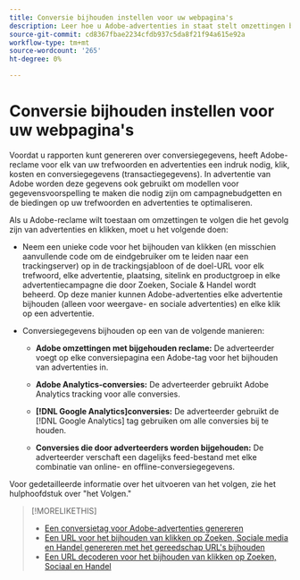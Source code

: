 ```yaml
---
title: Conversie bijhouden instellen voor uw webpagina's
description: Leer hoe u Adobe-advertenties in staat stelt omzettingen bij te houden die het gevolg zijn van advertenties en klikken.
source-git-commit: cd8367fbae2234cfdb937c5da8f21f94a615e92a
workflow-type: tm+mt
source-wordcount: '265'
ht-degree: 0%

---
```


# Conversie bijhouden instellen voor uw webpagina&#39;s

<!-- I don't think this is necessary here -- we already have a bullet point in the implementation overview -- so removing from TOC. -->

Voordat u rapporten kunt genereren over conversiegegevens, heeft Adobe-reclame voor elk van uw trefwoorden en advertenties een indruk nodig, klik, kosten en conversiegegevens (transactiegegevens). In advertentie van Adobe worden deze gegevens ook gebruikt om modellen voor gegevensvoorspelling te maken die nodig zijn om campagnebudgetten en de biedingen op uw trefwoorden en advertenties te optimaliseren.

Als u Adobe-reclame wilt toestaan om omzettingen te volgen die het gevolg zijn van advertenties en klikken, moet u het volgende doen:

* Neem een unieke code voor het bijhouden van klikken (en misschien aanvullende code om de eindgebruiker om te leiden naar een trackingserver) op in de trackingsjabloon of de doel-URL voor elk trefwoord, elke advertentie, plaatsing, sitelink en productgroep in elke advertentiecampagne die door Zoeken, Sociale &amp; Handel wordt beheerd. Op deze manier kunnen Adobe-advertenties elke advertentie bijhouden (alleen voor weergave- en sociale advertenties) en elke klik op een advertentie.

* Conversiegegevens bijhouden op een van de volgende manieren:

   * **Adobe omzettingen met bijgehouden reclame:** De adverteerder voegt op elke conversiepagina een Adobe-tag voor het bijhouden van advertenties in.

   * **Adobe Analytics-conversies:** De adverteerder gebruikt Adobe Analytics tracking voor alle conversies.

   * **[!DNL Google Analytics]conversies:** De adverteerder gebruikt de [!DNL Google Analytics] tag gebruiken om alle conversies bij te houden.

   * **Conversies die door adverteerders worden bijgehouden:** De adverteerder verschaft een dagelijks feed-bestand met elke combinatie van online- en offline-conversiegegevens.

Voor gedetailleerde informatie over het uitvoeren van het volgen, zie het hulphoofdstuk over &quot;het Volgen.&quot;

>[!MORELIKETHIS]
>
>* [Een conversietag voor Adobe-advertenties genereren](/help/search-social-commerce/tools/conversion-tag-generate.md)
>* [Een URL voor het bijhouden van klikken op Zoeken, Sociale media en Handel genereren met het gereedschap URL&#39;s bijhouden](/help/search-social-commerce/tools/click-tracking-url-generate.md)
>* [Een URL decoderen voor het bijhouden van klikken op Zoeken, Sociaal en Handel](/help/search-social-commerce/tools/click-tracking-url-decode.md)

